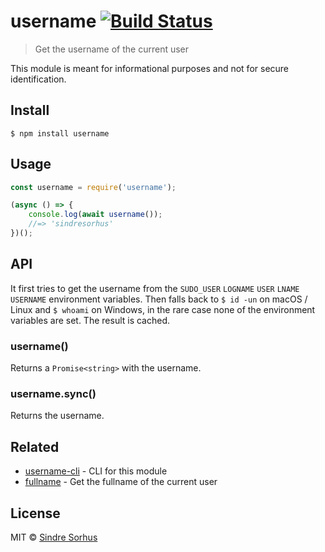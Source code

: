 # username [![Build Status](https://travis-ci.org/sindresorhus/username.svg?branch=master)](https://travis-ci.org/sindresorhus/username)

> Get the username of the current user

This module is meant for informational purposes and not for secure identification.


## Install

```
$ npm install username
```


## Usage

```js
const username = require('username');

(async () => {
	console.log(await username());
	//=> 'sindresorhus'
})();
```


## API

It first tries to get the username from the `SUDO_USER` `LOGNAME` `USER` `LNAME` `USERNAME` environment variables. Then falls back to `$ id -un` on macOS / Linux and `$ whoami` on Windows, in the rare case none of the environment variables are set. The result is cached.

### username()

Returns a `Promise<string>` with the username.

### username.sync()

Returns the username.


## Related

- [username-cli](https://github.com/sindresorhus/username-cli) - CLI for this module
- [fullname](https://github.com/sindresorhus/fullname) - Get the fullname of the current user


## License

MIT © [Sindre Sorhus](https://sindresorhus.com)
